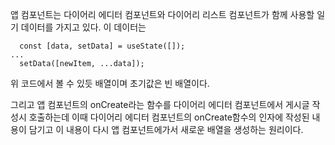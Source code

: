 앱 컴포넌트는 다이어리 에디터 컴포넌트와 다이어리 리스트 컴포넌트가 함께 사용할 일기 데이터를 가지고 있다. 이 데이터는 
```
  const [data, setData] = useState([]);
...
  setData([newItem, ...data]);
```
위 코드에서 볼 수 있듯 배열이며 초기값은 빈 배열이다. 

그리고 앱 컴포넌트의 onCreate라는 함수를 다이어리 에디터 컴포넌트에서 게시글 작성시 호출하는데 이때 다이어리 에디터 컴포넌트의 onCreate함수의 인자에 작성된 내용이 담기고 이 내용이 다시 앱 컴포넌트에가서 새로운 배열을 생성하는 원리이다.
